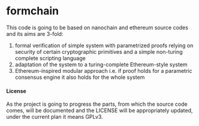 # formchain
This code is going to be based on nanochain and ethereum source codes and its aims are 3-fold:
1. formal verification of simple system with parametrized proofs relying on security of certain cryptographic primitives and a simple non-turing complete scripting language
2. adaptation of the system to a turing-complete Ethereum-style system
3. Ethereum-inspired modular approach i.e. if proof holds for a parametric consensus engine it also holds for the whole system

#### License
As the project is going to progress the parts, from which the source code comes, will be documented and the LICENSE will be appropriately updated, under the current plan it means GPLv3.
